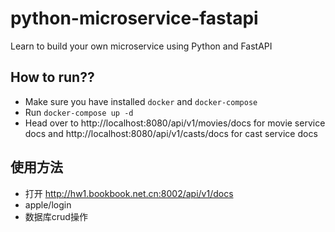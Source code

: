 # python-microservice-fastapi
Learn to build your own microservice using Python and FastAPI

## How to run??
 - Make sure you have installed `docker` and `docker-compose`
 - Run `docker-compose up -d`
 - Head over to http://localhost:8080/api/v1/movies/docs for movie service docs 
   and http://localhost:8080/api/v1/casts/docs for cast service docs

## 使用方法
- 打开 http://hw1.bookbook.net.cn:8002/api/v1/docs
- apple/login
- 数据库crud操作
